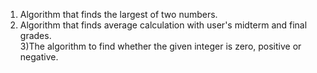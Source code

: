 1) Algorithm that finds the largest of two numbers.
2) Algorithm that finds average calculation with user's midterm and final grades.                                  
3)The algorithm to find whether the given integer is zero, positive or negative.

